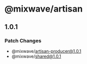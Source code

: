 # @mixwave/artisan

## 1.0.1

### Patch Changes

- @mixwave/artisan-producer@1.0.1
- @mixwave/shared@1.0.1
